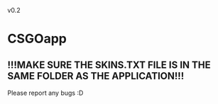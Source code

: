 v0.2
# CSGOapp
## !!!MAKE SURE THE SKINS.TXT FILE IS IN THE SAME FOLDER AS THE APPLICATION!!!

Please report any bugs :D
